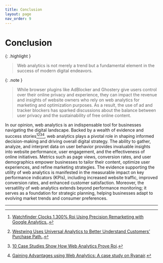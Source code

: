 ```yaml
---
title: Conclusion
layout: page
nav_order: 9
---
```


# Conclusion

{: .highlight }
> Web analytics is not merely a trend but a fundamental element in the success of modern digital endeavors.

{: .note }
> While browser plugins like AdBlocker and Ghostery give users control over their online privacy and experience, they can impact the revenue and insights of website owners who rely on web analytics for marketing and optimization purposes. As a result, the use of ad and tracker blockers has sparked discussions about the balance between user privacy and the sustainability of free online content.

In our opinion, web analytics is an indispensable tool for businesses navigating the digital landscape. Backed by a wealth of evidence and success stories[^1][^2][^3][^4], web analytics plays a pivotal role in shaping informed decision-making and driving overall digital strategy. The ability to gather, analyze, and interpret data on user behavior provides invaluable insights into website performance, user engagement, and the effectiveness of online initiatives. Metrics such as page views, conversion rates, and user demographics empower businesses to tailor their content, optimize user experiences, and refine marketing strategies. The evidence supporting the utility of web analytics is manifested in the measurable impact on key performance indicators (KPIs), including increased website traffic, improved conversion rates, and enhanced customer satisfaction. Moreover, the versatility of web analytics extends beyond performance monitoring; it serves as a foundation for strategic planning, helping businesses adapt to evolving market trends and consumer preferences.

----

[^1]: [Watchfinder Clocks 1,300% Roi Using Precision Remarketing with Google Analytics.](www.thinkwithgoogle.com/marketing-strategies/search/watchfinder-increases-roi-by-remarketing-with-google-analytics/).

[^2]: [Westwing Uses Universal Analytics to Better Understand Customers’ Purchase Path.](www.thinkwithgoogle.com/marketing-strategies/data-and-measurement/westwing-uses-universal-analytics-to-better-understand-customer-purchase-path/).

[^3]: [10 Case Studies Show How Web Analytics Prove Roi](www.biznology.com/2015/09/10-case-studies-show-web-analytics-prove-roi/).

[^4]: [Gaining Advantages using Web Analytics: A case study on Ryanair](https://www.ijedr.org/papers/IJEDR1502200.pdf).
